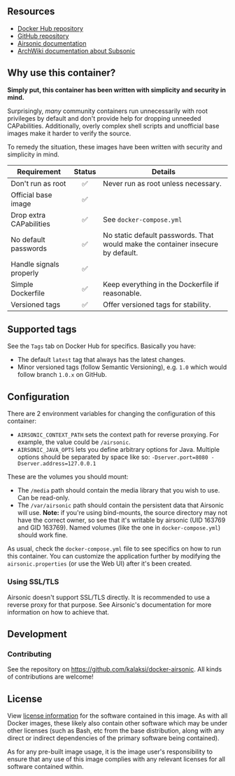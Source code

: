 ## Resources
- [Docker Hub repository](https://registry.hub.docker.com/u/kalaksi/airsonic/)
- [GitHub repository](https://github.com/kalaksi/docker-airsonic)
- [Airsonic documentation](https://airsonic.github.io/docs)
- [ArchWiki documentation about Subsonic](https://wiki.archlinux.org/index.php/Subsonic)

## Why use this container?
**Simply put, this container has been written with simplicity and security in mind.**

Surprisingly, _many_ community containers run unnecessarily with root privileges by default and don't provide help for dropping unneeded CAPabilities.
Additionally, overly complex shell scripts and unofficial base images make it harder to verify the source.

To remedy the situation, these images have been written with security and simplicity in mind.

|Requirement              |Status|Details|
|-------------------------|:----:|-------|
|Don't run as root        |✅    | Never run as root unless necessary.|
|Official base image      |✅    | |
|Drop extra CAPabilities  |✅    | See ```docker-compose.yml``` |
|No default passwords     |✅    | No static default passwords. That would make the container insecure by default.|
|Handle signals properly  |✅    | |
|Simple Dockerfile        |✅    | Keep everything in the Dockerfile if reasonable.|
|Versioned tags           |✅    | Offer versioned tags for stability.|

## Supported tags
See the ```Tags``` tab on Docker Hub for specifics. Basically you have:
- The default ```latest``` tag that always has the latest changes.
- Minor versioned tags (follow Semantic Versioning), e.g. ```1.0``` which would follow branch ```1.0.x``` on GitHub.

## Configuration
There are 2 environment variables for changing the configuration of this container:
- ```AIRSONIC_CONTEXT_PATH``` sets the context path for reverse proxying. For example, the value could be ```/airsonic```.
- ```AIRSONIC_JAVA_OPTS``` lets you define arbitrary options for Java. Multiple options should be separated by space like so: ```-Dserver.port=8080 -Dserver.address=127.0.0.1```

These are the volumes you should mount:
- The ```/media``` path should contain the media library that you wish to use. Can be read-only.
- The ```/var/airsonic``` path should contain the persistent data that Airsonic will use. **Note:** if you're using bind-mounts, the source directory may not have the correct owner, so see that it's writable by airsonic (UID 163769 and GID 163769). Named volumes (like the one in ```docker-compose.yml```) should work fine.

As usual, check the ```docker-compose.yml``` file to see specifics on how to run this container.
You can customize the application further by modifying the ```airsonic.properties``` (or use the Web UI) after it's been created.

### Using SSL/TLS
Airsonic doesn't support SSL/TLS directly. It is recommended to use a reverse proxy for that purpose.
See Airsonic's documentation for more information on how to achieve that.

## Development

### Contributing
See the repository on <https://github.com/kalaksi/docker-airsonic>.
All kinds of contributions are welcome!

## License
View [license information](https://github.com/kalaksi/docker-airsonic/blob/master/LICENSE) for the software contained in this image.
As with all Docker images, these likely also contain other software which may be under other licenses (such as Bash, etc from the base distribution, along with any direct or indirect dependencies of the primary software being contained).

As for any pre-built image usage, it is the image user's responsibility to ensure that any use of this image complies with any relevant licenses for all software contained within.
